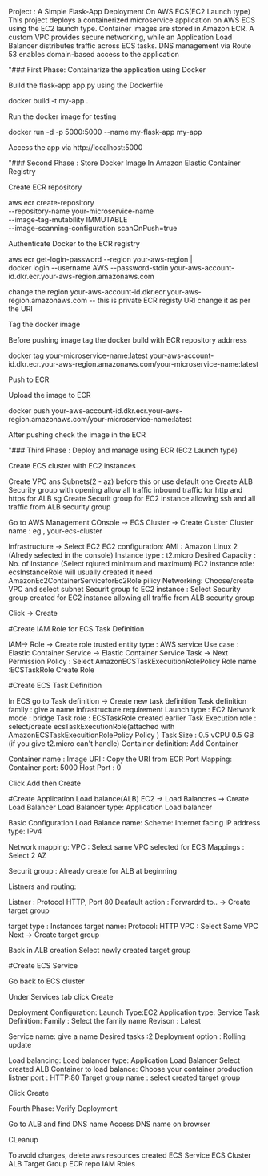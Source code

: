 Project : A Simple Flask-App Deployment On AWS ECS(EC2 Launch type)
This project deploys a containerized microservice application on AWS ECS using the EC2 launch type. Container images are stored in Amazon ECR. A custom VPC provides secure networking, while an Application Load Balancer distributes traffic across ECS tasks. DNS management via Route 53 enables domain-based access to the application

"### First Phase: Containarize the application using Docker

Build the flask-app app.py using the Dockerfile

docker build -t my-app .

Run the docker image for testing

docker run -d -p 5000:5000 --name my-flask-app my-app

Access the app via http://localhost:5000

"### Second Phase : Store Docker Image In Amazon Elastic Container Registry

Create ECR repository

aws ecr create-repository \
  --repository-name your-microservice-name \
  --image-tag-mutability IMMUTABLE \
  --image-scanning-configuration scanOnPush=true

Authenticate Docker to the ECR registry

aws ecr get-login-password --region your-aws-region | \
docker login --username AWS --password-stdin your-aws-account-id.dkr.ecr.your-aws-region.amazonaws.com

change the region
your-aws-account-id.dkr.ecr.your-aws-region.amazonaws.com  -- this is private ECR registy URI change it as per the URI

Tag the docker image

Before pushing image tag the docker build with ECR repository addrress

docker tag your-microservice-name:latest your-aws-account-id.dkr.ecr.your-aws-region.amazonaws.com/your-microservice-name:latest

Push to ECR

Upload the image to ECR

docker push your-aws-account-id.dkr.ecr.your-aws-region.amazonaws.com/your-microservice-name:latest

After pushing check the image in the ECR

"### Third Phase : Deploy and manage using ECR (EC2 Launch type)

Create ECS cluster with EC2 instances

Create VPC ans Subnets(2 - az) before this or use default one
Create ALB Security group with opening allow all traffic inbound traffic for http and https for ALB sg
Create Securit group for EC2 instance allowing ssh and all traffic from ALB security group

Go to AWS Management COnsole -> ECS
Cluster -> Create Cluster
Cluster name : eg., your-ecs-cluster

Infrastructure -> Select EC2
EC2 configuration:
AMI : Amazon Linux 2 (Alredy selected in the console)
Instance type : t2.micro
Desired Capacity : No. of Instance (Select rqiured minimum and maximum)
EC2 instance role: ecsInstanceRole will usually created it need AmazonEc2ContainerServiceforEc2Role pilicy
Networking: Choose/create VPC and select subnet
Securit group fo EC2 instance : Select Security group created for EC2 instance allowing all traffic from ALB security group

Click -> Create

#Create IAM Role for  ECS Task Definition

IAM-> Role -> Create role
trusted entity type : AWS service
Use case : Elastic Container Service -> Elastic Container Service Task -> Next
Permission Policy : Select AmazonECSTaskExecuitionRolePolicy
Role name :ECSTaskRole
Create Role

#Create ECS Task Definition

In ECS go to Task definition -> Create new task definition
Task definition family : give a name
infrastructure requirement
Launch type : EC2
Network mode : bridge
Task role : ECSTaskRole created earlier
Task Execution role : select/create ecsTaskExecutionRole(attached with AmazonECSTaskExecuitionRolePolicy Policy )
Task Size : 0.5 vCPU 0.5 GB (if you give t2.micro can't handle)
Container definition: Add Container

Container name :
Image URI : Copy the URI from ECR
Port Mapping:
 Container port: 5000
 Host Port : 0

Click Add then Create

#Create Application Load balance(ALB)
 EC2 -> Load Balancres -> Create Load Balancer
 Load Balancer type: Application Load balancer

 Basic Configuration
 Load Balance name:
 Scheme: Internet facing
 IP address type: IPv4

 Network mapping:
 VPC : Select same VPC selected for ECS
 Mappings : Select 2 AZ

 Securit group : Already create for ALB at beginning

Listners and routing:

Listner : Protocol HTTP, Port 80
Deafault action : Forwardrd to.. -> Create target group

target type : Instances
target name:
Protocol: HTTP
VPC : Select Same VPC
Next -> Create target group

Back in ALB creation Select newly created target group

#Create ECS Service

 Go back to ECS cluster

 Under Services tab click Create
 
 Deployment Configuration:
 Launch Type:EC2
 Application type: Service
 Task Definition:
  Family : Select the family name
  Revison : Latest

Service name: give a name
Desired tasks :2
Deployment option : Rolling update

Load balancing:
 Load balancer type: Application Load Balancer
 Select created ALB
 Container to load balance: Choose your container
 production listner port : HTTP:80
 Target group name : select created target group

Click Create

Fourth Phase: Verify Deployment

Go to ALB and find DNS name
Access DNS name on browser

CLeanup

To avoid charges, delete aws resources created
ECS Service
ECS Cluster
ALB
Target Group
ECR repo
IAM Roles


